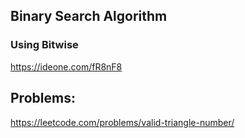 ## Binary Search Algorithm

### Using Bitwise

https://ideone.com/fR8nF8

## Problems:

https://leetcode.com/problems/valid-triangle-number/
